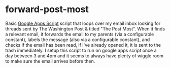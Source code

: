 # forward-post-most

Basic [Google Apps Script](https://www.google.com/script/start/) script that loops over my email inbox looking for threads sent by The Washington Post & titled "The Post Most". When it finds a relevant email, it forwards the email to my parents (via a configurable constant), labels the message (also via a configurable constant), and checks if the email has been read, if I've already opened it, it is sent to the trash immediately. I setup this script to run on google apps script once a day between 3 and 4pm and it seems to always have plenty of wiggle room to make sure the email arrives before then.
